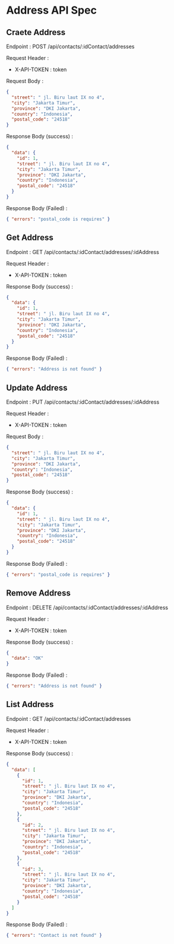 # Address API Spec

## Craete Address

Endpoint : POST /api/contacts/:idContact/addresses

Request Header :

- X-API-TOKEN : token

Request Body :

```json
{
  "street": " jl. Biru laut IX no 4",
  "city": "Jakarta Timur",
  "province": "DKI Jakarta",
  "country": "Indonesia",
  "postal_code": "24518"
}
```

Response Body (success) :

```json
{
  "data": {
    "id": 1,
    "street": " jl. Biru laut IX no 4",
    "city": "Jakarta Timur",
    "province": "DKI Jakarta",
    "country": "Indonesia",
    "postal_code": "24518"
  }
}
```

Response Body (Failed) :

```json
{ "errors": "postal_code is requires" }
```

## Get Address

Endpoint : GET /api/contacts/:idContact/addresses/:idAddress

Request Header :

- X-API-TOKEN : token

Response Body (success) :

```json
{
  "data": {
    "id": 1,
    "street": " jl. Biru laut IX no 4",
    "city": "Jakarta Timur",
    "province": "DKI Jakarta",
    "country": "Indonesia",
    "postal_code": "24518"
  }
}
```

Response Body (Failed) :

```json
{ "errors": "Address is not found" }
```

## Update Address

Endpoint : PUT /api/contacts/:idContact/addresses/:idAddress

Request Header :

- X-API-TOKEN : token

Request Body :

```json
{
  "street": " jl. Biru laut IX no 4",
  "city": "Jakarta Timur",
  "province": "DKI Jakarta",
  "country": "Indonesia",
  "postal_code": "24518"
}
```

Response Body (success) :

```json
{
  "data": {
    "id": 1,
    "street": " jl. Biru laut IX no 4",
    "city": "Jakarta Timur",
    "province": "DKI Jakarta",
    "country": "Indonesia",
    "postal_code": "24518"
  }
}
```

Response Body (Failed) :

```json
{ "errors": "postal_code is requires" }
```

## Remove Address

Endpoint : DELETE /api/contacts/:idContact/addresses/:idAddress

Request Header :

- X-API-TOKEN : token

Response Body (success) :

```json
{
  "data": "OK"
}
```

Response Body (Failed) :

```json
{ "errors": "Address is not found" }
```

## List Address

Endpoint : GET /api/contacts/:idContact/addresses

Request Header :

- X-API-TOKEN : token

Response Body (success) :

```json
{
  "data": [
    {
      "id": 1,
      "street": " jl. Biru laut IX no 4",
      "city": "Jakarta Timur",
      "province": "DKI Jakarta",
      "country": "Indonesia",
      "postal_code": "24518"
    },
    {
      "id": 2,
      "street": " jl. Biru laut IX no 4",
      "city": "Jakarta Timur",
      "province": "DKI Jakarta",
      "country": "Indonesia",
      "postal_code": "24518"
    },
    {
      "id": 3,
      "street": " jl. Biru laut IX no 4",
      "city": "Jakarta Timur",
      "province": "DKI Jakarta",
      "country": "Indonesia",
      "postal_code": "24518"
    }
  ]
}
```

Response Body (Failed) :

```json
{ "errors": "Contact is not found" }
```
